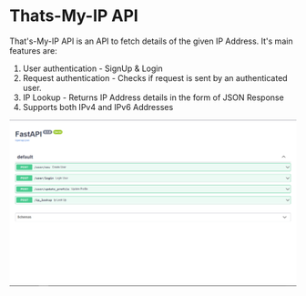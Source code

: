 
# Thats-My-IP API

That's-My-IP API is an API to fetch details of the given IP Address. It's main features are:

1. User authentication - SignUp & Login
2. Request authentication - Checks if request is sent by an authenticated user.
3. IP Lookup - Returns IP Address details in the form of JSON Response
4. Supports both IPv4 and IPv6 Addresses

![alt text](https://github.com/Raghav67816/that-s-my-ip-api/blob/6a9137e9ffe5119f60465af877104d211025114d/Preview.png)

